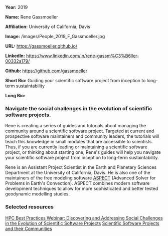 **Year:** 2019

**Name:** Rene Gassmoeller

**Affiliation:** University of California, Davis

**Image:** /images/People_2019_F_Gassmoeller.jpg

**URL:** https://gassmoeller.github.io/

**LinkedIn:** https://www.linkedin.com/in/rene-gassm%C3%B6ller-00332a179/

**Github:** https://github.com/gassmoeller

**Short Bio:** Guiding your scientific software project from inception to long-term sustaintability

**Long Bio:**
### Navigate the social challenges in the evolution of scientific software projects.
Rene is creating a series of guides and tutorials about managing the community around a scientific software project. Targeted at current and prospective software maintainers and community leaders, the tutorials will teach this knowledge in small modules that are accessible to scientists. Thus, if you are currently leading or maintaining a scientific software project, or thinking about starting one, Rene's guides will help you navigate your scientific software project from inception to long-term sustaintability.

Rene is an Assistant Project Scientist in the Earth and Planetary Sciences Department at the University of California, Davis.  He is also one of the maintainers of the free modeling software <a href="http://aspect.geodynamics.org/">ASPECT</a> (Advanced Solver for Problems in Earth's Convection). ASPECT combines modern software development techniques to allow for more sophisticated and better tested geodynamic modelling studies.

### Selected resources

<a href="https://bssw.io/events/webinar-discovering-and-addressing-social-challenges-in-the-evolution-of-scientific-software-projects " class="link-row">HPC Best Practices Webinar: Discovering and Addressing Social Challenges in the Evolution of Scientific Software Projects</a>
<a href="https://bssw.io/blog_posts/scientific-software-projects-and-their-communities" class="link-row">Scientific Software Projects and their Communities</a>
